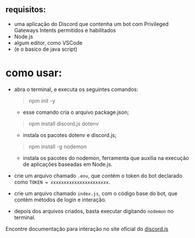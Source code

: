 ## requisitos:
- uma aplicação do Discord que contenha um bot com Privileged Gateways Intents permitidos e habilitados 
- Node.js
- algum editor, como VSCode
- (e o basico de java script)

# como usar:
- abra o terminal, e executa os seguintes comandos:
  > npm init -y
  - esse comando cria o arquivo package.json;
  
  > npm install discord.js dotenv
  - instala os pacotes dotenv e discord.js;
  
  > npm install -g nodemon
  - instala os pacotes do nodemon, ferramenta que auxilia na execução de aplicações baseadas em Node.js.

- crie um arquivo chamado ```.env```, que contém o token do bot declarado como ```TOKEN = xxxxxxxxxxxxxxxxxxxxxx```.
- crie um arquivo chamado ```index.js```, com o código base do bot, que contém métodos de login e interação.
- depois dos arquivos criados, basta executar digitando ```nodemon``` no terminal.

Encontre documentação para interação no site oficial do [discord.js](https://discord.js.org/#/)
